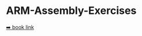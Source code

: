 # ARM-Assembly-Exercises
[➡️ book link](https://lorca.act.uji.es/libro/introARM2015/introARM_2015.pdf)
